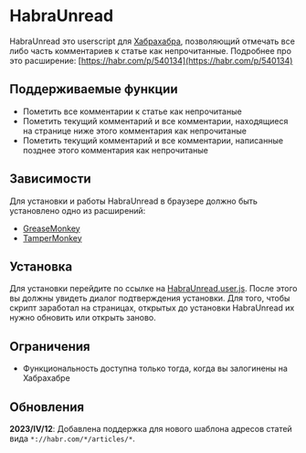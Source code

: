 ﻿# HabraUnread


HabraUnread это userscript для [Хабрахабра](https://habr.com/), позволяющий отмечать все либо часть комментариев к статье как непрочитанные. Подробнее про это расширение: [https://habr.com/p/540134](https://habr.com/p/540134)

## Поддерживаемые функции
* Пометить все комментарии к статье как непрочитаные
* Пометить текущий комментарий и все комментарии, находящиеся на странице ниже этого комментария как непрочитаные
* Пометить текущий комментарий и все комментарии, написанные позднее этого комментария как непрочитаные

## Зависимости

Для установки и работы HabraUnread в браузере должно быть установлено одно из расширений:
* [GreaseMonkey](https://www.greasespot.net/)
* [TamperMonkey](https://www.tampermonkey.net/)

## Установка

Для установки перейдите по ссылке на [HabraUnread.user.js](https://raw.githubusercontent.com/Maccimo/HabraUnread/master/HabraUnread.user.js).
После этого вы должны увидеть диалог подтверждения установки. Для того, чтобы скрипт заработал на страницах, открытых до установки HabraUnread их нужно обновить или открыть заново.

## Ограничения
* Функциональность доступна только тогда, когда вы залогинены на Хабрахабре

## Обновления

<b>2023/IV/12</b>: Добавлена поддержка для нового шаблона адресов статей вида `*://habr.com/*/articles/*`.
